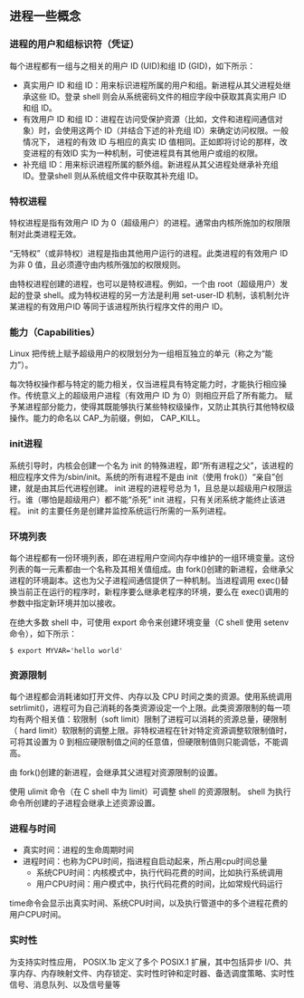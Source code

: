 ## 进程一些概念

### 进程的用户和组标识符（凭证）

每个进程都有一组与之相关的用户 ID (UID)和组 ID (GID)，如下所示：
- 真实用户 ID 和组 ID：用来标识进程所属的用户和组。新进程从其父进程处继承这些 ID。登录 shell 则会从系统密码文件的相应字段中获取其真实用户 ID 和组 ID。
- 有效用户 ID 和组 ID：进程在访问受保护资源（比如，文件和进程间通信对象）时，会使用这两个 ID（并结合下述的补充组 ID）来确定访问权限。一般情况下，
进程的有效 ID 与相应的真实 ID 值相同。正如即将讨论的那样，改变进程的有效ID 实为一种机制，可使进程具有其他用户或组的权限。
- 补充组 ID：用来标识进程所属的额外组。新进程从其父进程处继承补充组 ID。登录shell 则从系统组文件中获取其补充组 ID。

### 特权进程

特权进程是指有效用户 ID 为 0（超级用户）的进程。通常由内核所施加的权限限制对此类进程无效。   

“无特权”（或非特权）进程是指由其他用户运行的进程。此类进程的有效用户 ID 为非 0 值，且必须遵守由内核所强加的权限规则。  

由特权进程创建的进程，也可以是特权进程。例如，一个由 root（超级用户）发起的登录 shell。成为特权进程的另一方法是利用 set-user-ID 机制，该机制允许某进程的有效用户ID 等同于该进程所执行程序文件的用户 ID。  

### 能力（Capabilities）

Linux 把传统上赋予超级用户的权限划分为一组相互独立的单元（称之为“能力”）。  

每次特权操作都与特定的能力相关，仅当进程具有特定能力时，才能执行相应操作。传统意义上的超级用户进程（有效用户 ID 为 0）则相应开启了所有能力。
赋予某进程部分能力，使得其既能够执行某些特权级操作，又防止其执行其他特权级操作。能力的命名以 CAP_为前缀，例如， CAP_KILL。

### init进程

系统引导时，内核会创建一个名为 init 的特殊进程，即“所有进程之父”，该进程的相应程序文件为/sbin/init。系统的所有进程不是由 init（使用 frok()）“亲自”创建，就是由其后代进程创建。 init 进程的进程号总为 1，且总是以超级用户权限运行。谁（哪怕是超级用户）都不能“杀死” init 进程，只有关闭系统才能终止该进程。 init 的主要任务是创建并监控系统运行所需的一系列进程。   


### 环境列表

每个进程都有一份环境列表，即在进程用户空间内存中维护的一组环境变量。这份列表的每一元素都由一个名称及其相关值组成。由 fork()创建的新进程，会继承父进程的环境副本。这也为父子进程间通信提供了一种机制。当进程调用 exec()替换当前正在运行的程序时，新程序要么继承老程序的环境，要么在 exec()调用的参数中指定新环境并加以接收。  

在绝大多数 shell 中，可使用 export 命令来创建环境变量（C shell 使用 setenv 命令），如下所示：
```
$ export MYVAR='hello world'
```

### 资源限制

每个进程都会消耗诸如打开文件、内存以及 CPU 时间之类的资源。使用系统调用 setrlimit()，进程可为自己消耗的各类资源设定一个上限。此类资源限制的每一项均有两个相关值：软限制（soft limit）限制了进程可以消耗的资源总量，硬限制（ hard limit）软限制的调整上限。非特权进程在针对特定资源调整软限制值时，可将其设置为 0 到相应硬限制值之间的任意值，但硬限制值则只能调低，不能调高。  

由 fork()创建的新进程，会继承其父进程对资源限制的设置。  

使用 ulimit 命令（在 C shell 中为 limit）可调整 shell 的资源限制。 shell 为执行命令所创建的子进程会继承上述资源设置。

### 进程与时间

- 真实时间：进程的生命周期时间  
- 进程时间：也称为CPU时间，指进程自启动起来，所占用cpu时间总量
  - 系统CPU时间：内核模式中，执行代码花费的时间，比如执行系统调用
  - 用户CPU时间：用户模式中，执行代码花费的时间，比如常规代码运行

time命令会显示出真实时间、系统CPU时间，以及执行管道中的多个进程花费的用户CPU时间。  

### 实时性

为支持实时性应用， POSIX.1b 定义了多个 POSIX.1 扩展，其中包括异步 I/O、共享内存、内存映射文件、内存锁定、实时性时钟和定时器、备选调度策略、实时性信号、消息队列、以及信号量等
